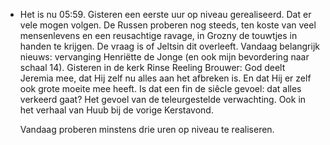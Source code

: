 - Het is nu 05:59. Gisteren een eerste uur op niveau gerealiseerd. Dat er vele mogen volgen. De Russen proberen nog steeds, ten koste van veel mensenlevens en een reusachtige ravage, in Grozny de touwtjes in handen te krijgen. De vraag is of Jeltsin dit overleeft. Vandaag belangrijk nieuws: vervanging Henriëtte de Jonge (en ook mijn bevordering naar schaal 14). Gisteren in de kerk Rinse Reeling Brouwer: God deelt Jeremia mee, dat Hij zelf nu alles aan het afbreken is. En dat Hij er zelf ook grote moeite mee heeft. Is dat een fin de siêcle gevoel: dat alles verkeerd gaat? Het gevoel van de teleurgestelde verwachting. Ook in het verhaal van Huub bij de vorige Kerstavond.
  
  Vandaag proberen minstens drie uren op niveau te realiseren.